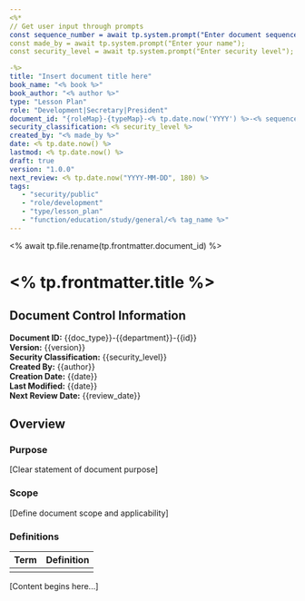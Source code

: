 ```yaml
---
<%*
// Get user input through prompts
const sequence_number = await tp.system.prompt("Enter document sequence number. EX: 001, 002, etc");
const made_by = await tp.system.prompt("Enter your name");
const security_level = await tp.system.prompt("Enter security level");

-%>
title: "Insert document title here"
book_name: "<% book %>"
book_author: "<% author %>"
type: "Lesson Plan"
role: "Development|Secretary|President"
document_id: "{roleMap}-{typeMap}-<% tp.date.now('YYYY') %>-<% sequence_number %>-L0"
security_classification: <% security_level %>
created_by: "<% made_by %>"
date: <% tp.date.now() %>
lastmod: <% tp.date.now() %>
draft: true
version: "1.0.0"
next_review: <% tp.date.now("YYYY-MM-DD", 180) %>
tags:
   - "security/public"
   - "role/development"
   - "type/lesson_plan"
   - "function/education/study/general/<% tag_name %>"
---
```


<% await tp.file.rename(tp.frontmatter.document_id) %>

# <% tp.frontmatter.title %>

## Document Control Information

**Document ID:** {{doc_type}}-{{department}}-{{id}}  
**Version:** {{version}}  
**Security Classification:** {{security_level}}  
**Created By:** {{author}}  
**Creation Date:** {{date}}  
**Last Modified:** {{date}}  
**Next Review Date:** {{review_date}}  

## Overview

### Purpose
[Clear statement of document purpose]

### Scope
[Define document scope and applicability]

### Definitions

| Term | Definition |
|------|------------|
| | |

[Content begins here...]